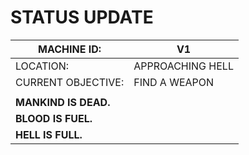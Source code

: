 # STATUS UPDATE

|MACHINE ID:|V1|
|-|-|
|LOCATION:|APPROACHING HELL|
|CURRENT OBJECTIVE:|FIND A WEAPON|
|||
|**MANKIND IS DEAD.**||
|**BLOOD IS FUEL.**||
|**HELL IS FULL.**||